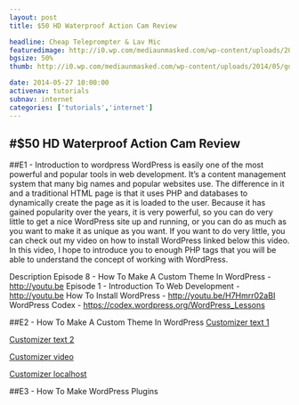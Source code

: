 ```yaml
---
layout: post
title: $50 HD Waterproof Action Cam Review

headline: Cheap Teleprompter & Lav Mic
featuredimage: http://i0.wp.com/mediaunmasked.com/wp-content/uploads/2014/05/gulpjs.jpg?zoom=1.5&resize=1920%2C1080
bgsize: 50%
thumb: http://i0.wp.com/mediaunmasked.com/wp-content/uploads/2014/05/gulpjs.jpg?zoom=1.5&resize=1920%2C1080

date: 2014-05-27 10:00:00
activenav: tutorials
subnav: internet
categories: ['tutorials','internet']
---
```

#$50 HD Waterproof Action Cam Review
---

##E1 - Introduction to wordpress
WordPress is easily one of the most powerful and popular tools in web development. It’s a content management system that many big names and popular websites use. The difference in it and a traditional HTML page is that it uses PHP and databases to dynamically create the page as it is loaded to the user. Because it has gained popularity over the years, it is very powerful, so you can do very little to get a nice WordPress site up and running, or you can do as much as you want to make it as unique as you want. If you want to do very little, you can check out my video on how to install WordPress linked below this video. In this video, I hope to introduce you to enough PHP tags that you will be able to understand the concept of working with WordPress.

Description
Episode 8 - How To Make A Custom Theme In WordPress - http://youtu.be
Episode 1 - Introduction To Web Development - http://youtu.be
How To Install WordPress - http://youtu.be/H7Hmrr02aBI
WordPress Codex - https://codex.wordpress.org/WordPress_Lessons


##E2 - How To Make A Custom Theme In WordPress
<a href="http://ottopress.com/2012/how-to-leverage-the-theme-customizer-in-your-own-themes/">Customizer text 1</a>

<a href="http://themefoundation.com/wordpress-theme-customizer/">Customizer text 2</a>

<a href="http://www.youtube.com/watch?v=XRtX0a5nK8o">Customizer video</a>

<a href="http://localhost/wordpress/wp-admin/customize.php">Customizer localhost</a>

##E3 - How To Make WordPress Plugins

